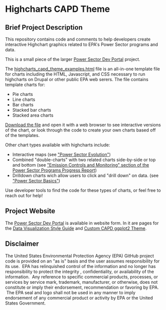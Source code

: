 # Highcharts CAPD Theme
## Brief Project Description
This repository contains code and comments to help developers create interactive Highchart graphics related to EPA's Power Sector programs and data.

This is a small piece of the larger [Power Sector Dev Portal](https://github.com/USEPA/power-sector-dev-portal) project.

The [highcharts_capd_theme_examples.html](https://github.com/USEPA/highchartscapdtheme/blob/main/highcharts_capd_theme_examples.html) file is an all-in-one template file for charts including the HTML, Javascript, and CSS necessary to run highcharts on Drupal or other public EPA web serers. The file contains template charts for:
* Pie charts
* Line charts
* Bar charts
* Stacked bar charts
* Stacked area charts

[Download the file](https://github.com/USEPA/highchartscapdtheme/blob/main/highcharts_capd_theme_examples.html) and open it with a web browser to see interactive versions of the chart, or look through the code to create your own charts based off of the templates.

Other chart types available with highcharts include:
* Interactive maps (see ["Power Sector Evolution"](https://www.epa.gov/power-sector/power-sector-evolution#fleetturnover))
* Combined "double-charts" with two related charts side-by-side or top and bottom (see ["Emission Controls and Monitoring" section of the Power Sector Programs Progress Report](https://www.epa.gov/power-sector/progress-report-emission-controls-and-monitoring#so2))
* Drilldown charts wich allow users to click and "drill down" on data. (see ["Power Sector Basics"](https://www.epa.gov/power-sector/electric-power-sector-basics#howiselectricityused))

Use developer tools to find the code for these types of charts, or feel free to reach out for help!

## Project Website

The [Power Sector Dev Portal](https://usepa.github.io/power-sector-dev-portal/) is available in website form. In it are pages for the [Data Visualization Style Guide](https://usepa.github.io/power-sector-dev-portal/#/datavis) and [Custom CAPD ggplot2 Theme](https://usepa.github.io/power-sector-dev-portal/#/ggplot).

## Disclaimer

The United States Environmental Protection Agency (EPA) GitHub project code is provided on an "as is" basis and the user assumes responsibility for its use.  EPA has relinquished control of the information and no longer has responsibility to protect the integrity , confidentiality, or availability of the information.  Any reference to specific commercial products, processes, or services by service mark, trademark, manufacturer, or otherwise, does not constitute or imply their endorsement, recommendation or favoring by EPA.  The EPA seal and logo shall not be used in any manner to imply endorsement of any commercial product or activity by EPA or the United States Government.




